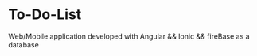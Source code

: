 # To-Do-List
Web/Mobile application developed with Angular &amp;&amp; Ionic &amp;&amp; fireBase as a database
